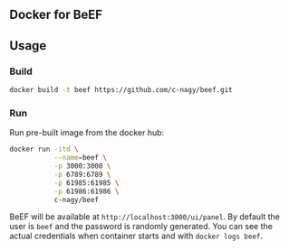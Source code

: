 Docker for BeEF
---------------

## Usage

### Build

```sh
docker build -t beef https://github.com/c-nagy/beef.git
```

### Run

Run pre-built image from the docker hub:
```sh
docker run -itd \
           --name=beef \
           -p 3000:3000 \
           -p 6789:6789 \
           -p 61985:61985 \
           -p 61986:61986 \
           c-nagy/beef
```

BeEF will be available at `http://localhost:3000/ui/panel`. By default the user
is `beef` and the password is randomly generated. You can see the actual
credentials when container starts and with `docker logs beef`.
